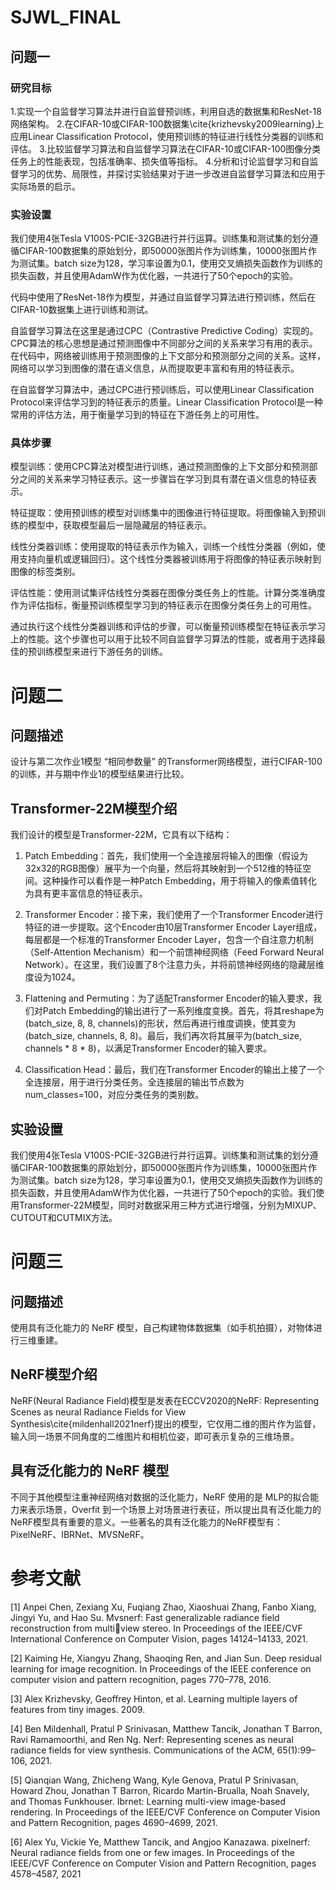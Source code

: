 # SJWL_FINAL

## 问题一
### 研究目标
1.实现一个自监督学习算法并进行自监督预训练，利用自选的数据集和ResNet-18网络架构。
2.在CIFAR-10或CIFAR-100数据集\cite{krizhevsky2009learning}上应用Linear Classification Protocol，使用预训练的特征进行线性分类器的训练和评估。
3.比较监督学习算法和自监督学习算法在CIFAR-10或CIFAR-100图像分类任务上的性能表现，包括准确率、损失值等指标。
4.分析和讨论监督学习和自监督学习的优势、局限性，并探讨实验结果对于进一步改进自监督学习算法和应用于实际场景的启示。
### 实验设置
 我们使用4张Tesla V100S-PCIE-32GB进行并行运算。训练集和测试集的划分遵循CIFAR-100数据集的原始划分，即50000张图片作为训练集，10000张图片作为测试集。batch size为128，学习率设置为0.1，使用交叉熵损失函数作为训练的损失函数，并且使用AdamW作为优化器，一共进行了50个epoch的实验。

代码中使用了ResNet-18作为模型，并通过自监督学习算法进行预训练，然后在CIFAR-10数据集上进行训练和测试。

自监督学习算法在这里是通过CPC（Contrastive Predictive Coding）实现的。CPC算法的核心思想是通过预测图像中不同部分之间的关系来学习有用的表示。在代码中，网络被训练用于预测图像的上下文部分和预测部分之间的关系。这样，网络可以学习到图像的潜在语义信息，从而提取更丰富和有用的特征表示。

在自监督学习算法中，通过CPC进行预训练后，可以使用Linear Classification Protocol来评估学习到的特征表示的质量。Linear Classification Protocol是一种常用的评估方法，用于衡量学习到的特征在下游任务上的可用性。

### 具体步骤
模型训练：使用CPC算法对模型进行训练，通过预测图像的上下文部分和预测部分之间的关系来学习特征表示。这一步骤旨在学习到具有潜在语义信息的特征表示。

特征提取：使用预训练的模型对训练集中的图像进行特征提取。将图像输入到预训练的模型中，获取模型最后一层隐藏层的特征表示。

线性分类器训练：使用提取的特征表示作为输入，训练一个线性分类器（例如，使用支持向量机或逻辑回归）。这个线性分类器被训练用于将图像的特征表示映射到图像的标签类别。

评估性能：使用测试集评估线性分类器在图像分类任务上的性能。计算分类准确度作为评估指标，衡量预训练模型学习到的特征表示在图像分类任务上的可用性。

通过执行这个线性分类器训练和评估的步骤，可以衡量预训练模型在特征表示学习上的性能。这个步骤也可以用于比较不同自监督学习算法的性能，或者用于选择最佳的预训练模型来进行下游任务的训练。

# 问题二
## 问题描述
设计与第二次作业1模型 “相同参数量” 的Transformer网络模型，进行CIFAR-100的训练，并与期中作业1的模型结果进行比较。

## Transformer-22M模型介绍
我们设计的模型是Transformer-22M，它具有以下结构：

1. Patch Embedding：首先，我们使用一个全连接层将输入的图像（假设为32x32的RGB图像）展平为一个向量，然后将其映射到一个512维的特征空间。这种操作可以看作是一种Patch Embedding，用于将输入的像素值转化为具有更丰富信息的特征表示。

2. Transformer Encoder：接下来，我们使用了一个Transformer Encoder进行特征的进一步提取。这个Encoder由10层Transformer Encoder Layer组成，每层都是一个标准的Transformer Encoder Layer，包含一个自注意力机制（Self-Attention Mechanism）和一个前馈神经网络（Feed Forward Neural Network）。在这里，我们设置了8个注意力头，并将前馈神经网络的隐藏层维度设为1024。

3. Flattening and Permuting：为了适配Transformer Encoder的输入要求，我们对Patch Embedding的输出进行了一系列维度变换。首先，将其reshape为(batch\_size, 8, 8, channels)的形状，然后再进行维度调换，使其变为(batch\_size, channels, 8, 8)。最后，我们再次将其展平为(batch\_size, channels * 8 * 8)，以满足Transformer Encoder的输入要求。

4. Classification Head：最后，我们在Transformer Encoder的输出上接了一个全连接层，用于进行分类任务。全连接层的输出节点数为num\_classes=100，对应分类任务的类别数。

## 实验设置
我们使用4张Tesla V100S-PCIE-32GB进行并行运算。训练集和测试集的划分遵循CIFAR-100数据集的原始划分，即50000张图片作为训练集，10000张图片作为测试集。batch size为128，学习率设置为0.1，使用交叉熵损失函数作为训练的损失函数，并且使用AdamW作为优化器，一共进行了50个epoch的实验。我们使用Transformer-22M模型，同时对数据采用三种方式进行增强，分别为MIXUP、CUTOUT和CUTMIX方法。

# 问题三
## 问题描述
使用具有泛化能力的 NeRF 模型，自己构建物体数据集（如手机拍摄），对物体进行三维重建。
## NeRF模型介绍
NeRF(Neural Radiance Field)模型是发表在ECCV2020的NeRF: Representing Scenes as neural Radiance Fields for View Synthesis\cite{mildenhall2021nerf}提出的模型，它仅用二维的图片作为监督，输入同一场景不同角度的二维图片和相机位姿，即可表示复杂的三维场景。
## 具有泛化能力的 NeRF 模型
不同于其他模型注重神经网络对数据的泛化能力，NeRF 使用的是 MLP的拟合能力来表示场景，Overfit 到一个场景上对场景进行表征，所以提出具有泛化能力的NeRF模型具有重要的意义。一些著名的具有泛化能力的NeRF模型有：PixelNeRF、IBRNet、MVSNeRF。
        
# 参考文献
[1] Anpei Chen, Zexiang Xu, Fuqiang Zhao, Xiaoshuai Zhang, Fanbo Xiang, Jingyi Yu,
and Hao Su. Mvsnerf: Fast generalizable radiance field reconstruction from multiview stereo. In Proceedings of the IEEE/CVF International Conference on Computer
Vision, pages 14124–14133, 2021.

[2] Kaiming He, Xiangyu Zhang, Shaoqing Ren, and Jian Sun. Deep residual learning
for image recognition. In Proceedings of the IEEE conference on computer vision and
pattern recognition, pages 770–778, 2016.

[3] Alex Krizhevsky, Geoffrey Hinton, et al. Learning multiple layers of features from
tiny images. 2009.

[4] Ben Mildenhall, Pratul P Srinivasan, Matthew Tancik, Jonathan T Barron, Ravi
Ramamoorthi, and Ren Ng. Nerf: Representing scenes as neural radiance fields for
view synthesis. Communications of the ACM, 65(1):99–106, 2021.

[5] Qianqian Wang, Zhicheng Wang, Kyle Genova, Pratul P Srinivasan, Howard Zhou,
Jonathan T Barron, Ricardo Martin-Brualla, Noah Snavely, and Thomas Funkhouser.
Ibrnet: Learning multi-view image-based rendering. In Proceedings of the IEEE/CVF
Conference on Computer Vision and Pattern Recognition, pages 4690–4699, 2021.

[6] Alex Yu, Vickie Ye, Matthew Tancik, and Angjoo Kanazawa. pixelnerf: Neural
radiance fields from one or few images. In Proceedings of the IEEE/CVF Conference
on Computer Vision and Pattern Recognition, pages 4578–4587, 2021
